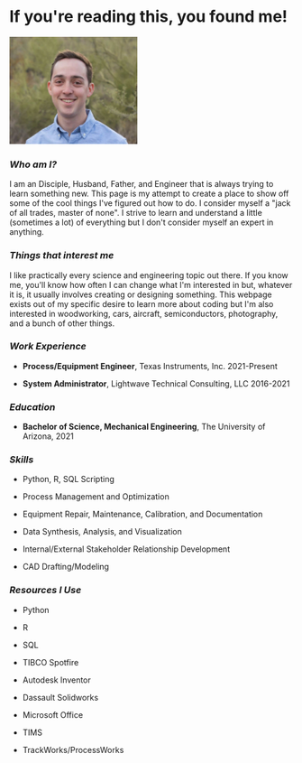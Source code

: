 
# If you're reading this, you found me!

![Me, with a beautifully blurred Palo Verde tree in the background](/pfp.PNG)

### _Who am I?_

I am an Disciple, Husband, Father, and Engineer that is always trying to learn something new. This page is my attempt to
create a place to show off some of the cool things I've figured out how to do. I consider myself a "jack of all trades, 
master of none". I strive to learn and understand a little (sometimes a lot) of everything but I don't consider myself 
an expert in anything.

### _Things that interest me_

I like practically every science and engineering topic out there. If you know me, you'll know how often I can change what
I'm interested in but, whatever it is, it usually involves creating or designing something. This webpage exists out of my
specific desire to learn more about coding but I'm also interested in woodworking, cars, aircraft, semiconductors, 
photography, and a bunch of other things.

### _Work Experience_

- **Process/Equipment Engineer**, Texas Instruments, Inc. 2021-Present

- **System Administrator**, Lightwave Technical Consulting, LLC 2016-2021

### _Education_

- **Bachelor of Science, Mechanical Engineering**, The University of Arizona, 2021

### _Skills_

- Python, R, SQL Scripting

- Process Management and Optimization

- Equipment Repair, Maintenance, Calibration, and Documentation

- Data Synthesis, Analysis, and Visualization

- Internal/External Stakeholder Relationship Development

- CAD Drafting/Modeling

### _Resources I Use_

- Python

- R

- SQL

- TIBCO Spotfire

- Autodesk Inventor

- Dassault Solidworks

- Microsoft Office

- TIMS

- TrackWorks/ProcessWorks